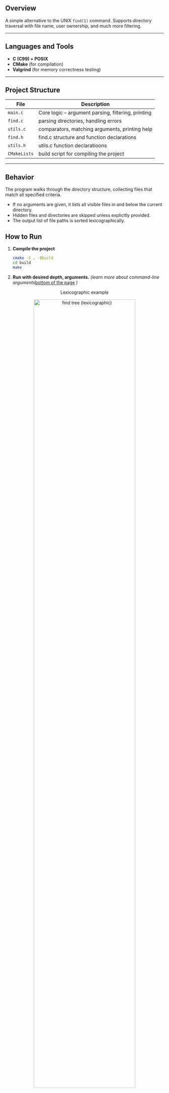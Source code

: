 ## Overview

A simple alternative to the UNIX `find(1)` command.
Supports directory traversal with file name, user ownership, and much more filtering.

---

## Languages and Tools

* **C (C99) + POSIX**
* **CMake** (for compilation)
* **Valgrind** (for memory correctness testing)

---

## Project Structure

| File        | Description                                                   |
| ----------- | ------------------------------------------------------------- |
| `main.c`    | Core logic – argument parsing, filtering, printing            |
| `find.c`    | parsing directories, handling errors                          |
| `utils.c`   | comparators, matching arguments, printing help                |
| `find.h`    | find.c structure and function declarations                    |
| `utils.h`   | utils.c function declaratioons                                |  
| `CMakeLists`| build script for compiling the project                        |

---

## Behavior

The program walks through the directory structure, collecting files that match all specified criteria.

* If no arguments are given, it lists all visible files in and below the current directory.
* Hidden files and directories are skipped unless explicitly provided.
* The output list of file paths is sorted lexicographically.

## How to Run

1. **Compile the project**
   
   ```bash
   cmake -S . -Bbuild
   cd build
   make
   ```
   
2. **Run with desired depth, arguments.** *(learn more about command-line arguments*[bottom of the page](#command-line-arguments) *)*

<p align="center">Lexicographic example</p>
<p align="center">
  <img src="https://i.imgur.com/TpJk564.png" width="80%" alt="find tree (lexicographic)"/>
</p>

I will show some argument examples on this example dir tree *(copy* [bottom of the page](##script.sh) *)*
```
testdir/
├── file1.txt
├── file2.log
├── .hiddenfile
├── .hiddendir/
│   └── secret.txt
├── subdir1/
│   ├── nested1.txt
│   └── subdir2/
│       ├── nested2.log
│       └── subdir3/
│           ├── deep.txt
│           └── subdir4/
│               └── deepest.txt
├── largefile.bin
├── owned_by_other.txt
└── exec.sh
```
<p align="center">Lexicographic example</p>
<p align="center">
  <img src="https://i.imgur.com/TpJk564.png" width="90%" alt="find tree (lexicographic)"/>
</p>

<p align="center">find all | find all + hidden/p>
<p align="center">
  <img src="https://i.imgur.com/1NUDmIP.png" width="44%" alt="find -a"/>
  <img src="https://i.imgur.com/F7qycYS.png" width="46%" alt="find "/>
</p>

<p align="center">find by name | find by name hidden</p>
<p align="center">
  <img src="https://i.imgur.com/P6jTTTN.png" width="50%" alt="find -n"/>
  <img src="https://i.imgur.com/OosagJ9.png" width="40%" alt="find -n -a "/>
</p>

<p align="center">find min depth 4 | find max depth 1 (note: root dir is depth 0)</p>
<p align="center">
  <img src="https://i.imgur.com/6K20o5j.png" width="48%" alt="find -f"/>
  <img src="https://i.imgur.com/pUSBl3e.png" width="40%" alt="find -t "/>
</p>


<p align="center">find by mask 755 (chmod +x) | find by user > nobody < </p>
<p align="center">
  <img src="https://i.imgur.com/8iKR8D0.png" width="40%" alt="find -m"/>
  <img src="https://i.imgur.com/YL9fHOB.png" width="44%" alt="find -u "/>
</p>
---

## Error Handling

| Scenario                           | Description                                         |
| ---------------------------------- | --------------------------------------------------- |
| Invalid option or missing argument | Prints error to stderr and exits with non-zero code |
| Start directory is inaccessible    | Prints error to stderr and exits with non-zero code |
| Some directories are unreadable    | Prints warning and continues search                 |

All errors and warnings are printed to **stderr**. The program never crashes on permission issues; it handles them gracefully.

---

## Command-Line Arguments

- `-n ATTR` – Filter by file name substring `ATTR`. Only the file name (not the full path) is checked.

- `-u USER` – Filter files owned by user with name `USER`.

* NOTE: Logical **AND** is applied between `-n` and `-u`, i.e., all filters must match. Matching is **case-sensitive**

- `-s f | s` – Sort output by full path (`f`) or file size (`s`).
-  Sorting is **lexicographical** for `f`, and **ascending numeric** for `s`.

- `-m MASK` – Filter files by permission `MASK` (octal format).
- The mask is compared against the file's permission bits using standard octal semantics.

- `-f NUM` – Filter files that are at **least** `NUM` directories deep from the start directory.  
  Default: `0` (include all files).

- `-t NUM` – Filter files that are at **most** `NUM` directories deep from the start directory.  
  Default: no upper limit.

- `-a` – Include **hidden files and directories** in the search.  
  By default, names starting with a dot (`.`) are skipped.

- `-0` – Use the null character (`\0`) instead of newline (`\n`) as a separator in output.  
  *Useful for piping results into other programs that can read null-delimited input.*

- `-h` – Display help text to **stderr** and exit.  
---

Example script
## script.sh 
```
#!/bin/bash

# basic structure
mkdir -p testdir/.hiddendir
mkdir -p testdir/subdir1/subdir2/subdir3/subdir4

# some files
echo "Hello" > testdir/file1.txt
dd if=/dev/zero of=testdir/file2.log bs=1K count=2

# hidden
echo "Hidden file" > testdir/.hiddenfile
echo "Secret content" > testdir/.hiddendir/secret.txt

# nested (depth 1-4)
echo "Level 1" > testdir/subdir1/nested1.txt
echo "Level 2" > testdir/subdir1/subdir2/nested2.log
echo "Level 3" > testdir/subdir1/subdir2/subdir3/deep.txt
echo "Level 4" > testdir/subdir1/subdir2/subdir3/subdir4/deepest.txt

# big file
dd if=/dev/zero of=testdir/largefile.bin bs=1M count=5

# exe file
echo -e "#!/bin/bash\necho Hello" > testdir/exec.sh
chmod +x testdir/exec.sh

# file with other owner (works only with sudo rights)
sudo touch testdir/owned_by_other.txt
sudo chown nobody:nogroup testdir/owned_by_other.txt
```

